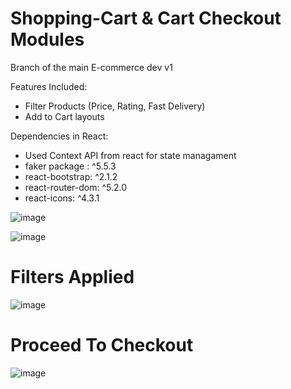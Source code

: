 # Shopping-Cart & Cart Checkout Modules 
Branch of the main E-commerce dev v1

Features Included:
- Filter Products (Price, Rating, Fast Delivery)
- Add to Cart layouts

Dependencies in React:
- Used Context API from react for state managament
- faker package : ^5.5.3
- react-bootstrap: ^2.1.2
- react-router-dom: ^5.2.0
- react-icons: ^4.3.1

![image](https://user-images.githubusercontent.com/64699355/152749154-588995ad-a9fd-4a23-b508-b01305bc5ba6.png)

![image](https://user-images.githubusercontent.com/64699355/152749285-3f6dc2c1-2d70-4311-ae01-7ca6211e35b9.png)

# Filters Applied
![image](https://user-images.githubusercontent.com/64699355/152749435-af487411-4c10-463e-9df1-2e23a944663e.png)

# Proceed To Checkout
![image](https://user-images.githubusercontent.com/64699355/152749588-b0ca9dba-35a9-403e-9e1c-4e8892161555.png)
